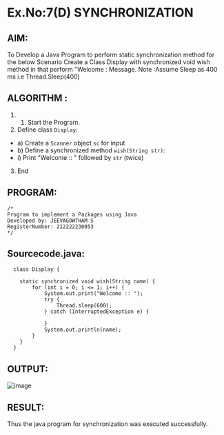 # Ex.No:7(D) SYNCHRONIZATION
## AIM:
 To Develop a Java Program to perform static synchronization method for the below Scenario Create a Class Display with synchronized void wish method in that perform "Welcome : Message. Note :Assume Sleep as 400 ms i.e Thread.Sleep(400)
 
## ALGORITHM :
1.	1.	Start the Program.
2.	Define class `Display`:
-	a) Create a `Scanner` object `sc` for input
-	b) Define a synchronized method `wish(String str)`:
- i) Print "Welcome :: " followed by `str` (twice)
3.	End

## PROGRAM:
 ```
/*
Program to implement a Packages using Java
Developed by: JEEVAGOWTHAM S
RegisterNumber: 212222230053
*/
```

## Sourcecode.java:
```
  class Display {

	static synchronized void wish(String name) {
		for (int i = 0; i <= 1; i++) {
			System.out.print("Welcome :: ");
			try {
				Thread.sleep(600);
			} catch (InterruptedException e) {

			}
			System.out.println(name);
		}
	}
  }
```

## OUTPUT:

![image](https://github.com/user-attachments/assets/d1839a22-c590-495f-bc6a-303d5f85e3db)

## RESULT:
Thus the java program for synchronization was executed successfully.

